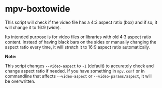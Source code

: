 # mpv-boxtowide
This script will check if the video file has a 4:3 aspect ratio (box) and if so, it will change it to 16:9 (wide).

Its intended purpose is for video files or libraries with old 4:3 aspect ratio content. Instead of having black bars on the sides or manually changing the aspect ratio every time, it will stretch it to 16:9 aspect ratio automatically.

**Note:**

This script changes `--video-aspect` to `-1` (default) to accurately check and change aspect ratio if needed. If you have something in `mpv.conf` or in commandline that affects `--video-aspect` or `--video-params/aspect`, it will be overwritten.
